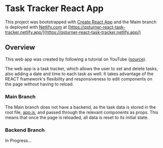 # Task Tracker React App

This project was bootstrapped with [Create React App](https://github.com/facebook/create-react-app) and the Maim branch is deployed with [Netlify.com](https://www.netlify.com/) at [https://qsturner-react-task-tracker.netlify.app/](https://qsturner-react-task-tracker.netlify.app/)

## Overview
This web app was created by following a tutorial on YouTube ([source](https://www.youtube.com/watch?v=w7ejDZ8SWv8&t=4092s)). 

The web app is a task tracker, which allows the user to set and delete tasks, also adding a date and time to each task as well. It takes advantage of the REACT framework's flexibility and responsiveness to edit components on the page without having to reload.

### Main Branch
The Main branch does not have a backend, as the task data is stored in the root file, [app.js](src/app.js), and passed through the relevant components as props. This means that once the page is reloaded, all data is reset to its initial state.

### Backend Branch
In Progress...
